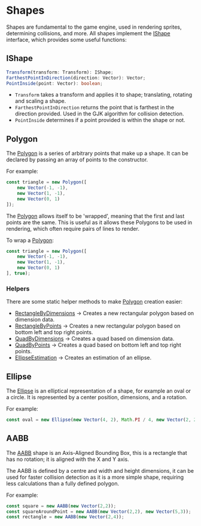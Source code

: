 # Shapes

Shapes are fundamental to the game engine, used in rendering sprites,
determining collisions, and more. All shapes implement the [IShape] interface,
which provides some useful functions:

## IShape

```typescript
Transform(transform: Transform): IShape;
FarthestPointInDirection(direction: Vector): Vector;
PointInside(point: Vector): boolean;
```

- `Transform` takes a transform and applies it to shape; translating, rotating
  and scaling a shape.
- `FarthestPointInDirection` returns the point that is farthest in the direction
  provided. Used in the GJK algorithm for collision detection.
- `PointInside` determines if a point provided is within the shape or not.

## Polygon

The [Polygon] is a series of arbitrary points that make up a shape. It can be
declared by passing an array of points to the constructor.

For example:

```typescript
const triangle = new Polygon([
    new Vector(-1, -1),
    new Vector(1, -1),
    new Vector(0, 1)
]);
```

The [Polygon] allows itself to be 'wrapped', meaning that the first and last points are the same. This is useful as it
allows these Polygons to be used in rendering, which often require pairs of lines to render.

To wrap a [Polygon]:

```typescript
const triangle = new Polygon([
    new Vector(-1, -1),
    new Vector(1, -1),
    new Vector(0, 1)
], true);
```

### Helpers

There are some static helper methods to make [Polygon] creation easier:

- [RectangleByDimensions] -> Creates a new rectangular polygon based on dimension data.
- [RectangleByPoints] -> Creates a new rectangular polygon based on bottom left and top right points.
- [QuadByDimensions] -> Creates a quad based on dimension data.
- [QuadByPoints] -> Creates a quad based on bottom left and top right points.
- [EllipseEstimation] -> Creates an estimation of an ellipse.

## Ellipse

The [Ellipse] is an elliptical representation of a shape, for example an oval or
a circle. It is represented by a center position, dimensions, and a rotation.

For example:

```typescript
const oval = new Ellipse(new Vector(4, 2), Math.PI / 4, new Vector(2, 2));
```

## AABB

The [AABB] shape is an Axis-Aligned Bounding Box, this is a rectangle that has
no rotation; it is aligned with the X and Y axis.

The AABB is defined by a centre and width and height dimensions, it can be
used for faster collision detection as it is a more simple shape, requiring
less calculations than a fully defined polygon.

For example:

```typescript
const square = new AABB(new Vector(2,2));
const squareAroundPoint = new AABB(new Vector(2,2), new Vector(5,3));
const rectangle = new AABB(new Vector(2,4));
```

[IShape]: ../../reference/interfaces/ishape
[Polygon]: ../../reference/classes/polygon
[RectangleByDimensions]: ../../reference/classes/polygon#static-rectanglebydimensions
[RectangleByPoints]: ../../reference/classes/polygon#static-rectanglebypoints
[QuadByDimensions]: ../../reference/classes/polygon#static-quadbydimensions
[QuadByPoints]: ../../reference/classes/polygon#static-quadbypoints
[EllipseEstimation]: ../../reference/classes/polygon#static-ellipseestimation
[Ellipse]: ../../reference/classes/ellipse
[AABB]: ../../reference/classes/aabb

